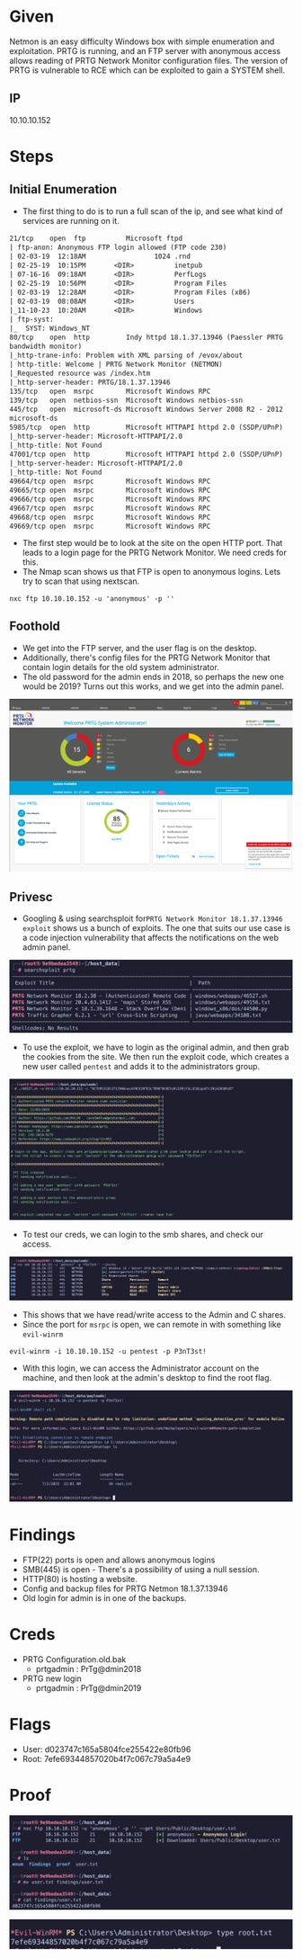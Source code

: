 

# Given

Netmon is an easy difficulty Windows box with simple enumeration and exploitation. PRTG is running, and an FTP server with anonymous access allows reading of PRTG Network Monitor configuration files. The version of PRTG is vulnerable to RCE which can be exploited to gain a SYSTEM shell.

## IP

10.10.10.152

# Steps

## Initial Enumeration

- The first thing to do is to run a full scan of the ip, and see what kind of services are running on it.

```shell fold title:"open ports"
21/tcp    open  ftp          Microsoft ftpd
| ftp-anon: Anonymous FTP login allowed (FTP code 230)
| 02-03-19  12:18AM                 1024 .rnd
| 02-25-19  10:15PM       <DIR>          inetpub
| 07-16-16  09:18AM       <DIR>          PerfLogs
| 02-25-19  10:56PM       <DIR>          Program Files
| 02-03-19  12:28AM       <DIR>          Program Files (x86)
| 02-03-19  08:08AM       <DIR>          Users
|_11-10-23  10:20AM       <DIR>          Windows
| ftp-syst:
|_  SYST: Windows_NT
80/tcp    open  http         Indy httpd 18.1.37.13946 (Paessler PRTG bandwidth monitor)
|_http-trane-info: Problem with XML parsing of /evox/about
| http-title: Welcome | PRTG Network Monitor (NETMON)
|_Requested resource was /index.htm
|_http-server-header: PRTG/18.1.37.13946
135/tcp   open  msrpc        Microsoft Windows RPC
139/tcp   open  netbios-ssn  Microsoft Windows netbios-ssn
445/tcp   open  microsoft-ds Microsoft Windows Server 2008 R2 - 2012 microsoft-ds
5985/tcp  open  http         Microsoft HTTPAPI httpd 2.0 (SSDP/UPnP)
|_http-server-header: Microsoft-HTTPAPI/2.0
|_http-title: Not Found
47001/tcp open  http         Microsoft HTTPAPI httpd 2.0 (SSDP/UPnP)
|_http-server-header: Microsoft-HTTPAPI/2.0
|_http-title: Not Found
49664/tcp open  msrpc        Microsoft Windows RPC
49665/tcp open  msrpc        Microsoft Windows RPC
49666/tcp open  msrpc        Microsoft Windows RPC
49667/tcp open  msrpc        Microsoft Windows RPC
49668/tcp open  msrpc        Microsoft Windows RPC
49669/tcp open  msrpc        Microsoft Windows RPC
```

- The first step would be to look at the site on the open HTTP port. That leads to a login page for the PRTG Network Monitor. We need creds for this.
- The Nmap scan shows us that FTP is open to anonymous logins. Lets try to scan that using nextscan.

```shell title:"Next Scan" fold:true
nxc ftp 10.10.10.152 -u 'anonymous' -p ''
```

## Foothold

- We get into the FTP server, and the user flag is on the desktop.
- Additionally, there's config files for the PRTG Network Monitor that contain login details for the old system administrator.
- The old password for the admin ends in 2018, so perhaps the new one would be 2019? Turns out this works, and we get into the admin panel.
  

![](Assets/dashboard.png)

## Privesc

- Googling & using searchsploit for`PRTG Network Monitor 18.1.37.13946 exploit` shows us a bunch of exploits. The one that suits our use case is a code injection vulnerability that affects the notifications on the web admin panel.

![](Assets/searchsploit.png)

- To use the exploit, we have to login as the original admin, and then grab the cookies from the site. We then run the exploit code, which creates a new user called `pentest` and adds it to the administrators group.

![](Assets/privesx_exploit.png)

- To test our creds, we can login to the smb shares, and check our access.

![](Assets/privesc_exploit_smb.png)

- This shows that we have read/write access to the Admin and C shares.
- Since the port for `msrpc` is open, we can remote in with something like `evil-winrm`

```shell title:"evil winrm"
evil-winrm -i 10.10.10.152 -u pentest -p P3nT3st!
```

- With this login, we can access the Administrator account on the machine, and then look at the admin's desktop to find the root flag.

![](Assets/root_rpc.png)

# Findings

- FTP(22) ports is open and allows anonymous logins
- SMB(445) is open - There's a possibility of using a null session.
- HTTP(80) is hosting a website.
- Config and backup files for PRTG Netmon 18.1.37.13946
- Old login for admin is in one of the backups.

# Creds

- PRTG Configuration.old.bak
	- prtgadmin : PrTg@dmin2018
-  PRTG new login
	- prtgadmin : PrTg@dmin2019

# Flags

- User: d023747c165a5804fce255422e80fb96
- Root: 7efe69344857020b4f7c067c79a5a4e9

# Proof

![](Assets/User_flag%201.png)

![](Assets/root_flag%201.png)